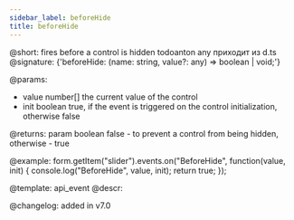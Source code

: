 ```yaml
---
sidebar_label: beforeHide
title: beforeHide
---          
```


@short: fires before a control is hidden
todoanton any приходит из d.ts
@signature: {'beforeHide: (name: string, value?: any) => boolean | void;'}
 
@params:
- value     number[]     the current value of the control
- init      boolean     true, if the event is triggered on the control initialization, otherwise false

@returns:
param   boolean     false - to prevent a control from being hidden, otherwise - true


@example:
form.getItem("slider").events.on("BeforeHide", function(value, init) {
    console.log("BeforeHide", value, init);
    return true;
});

@template: api_event
@descr:

@changelog: added in v7.0
